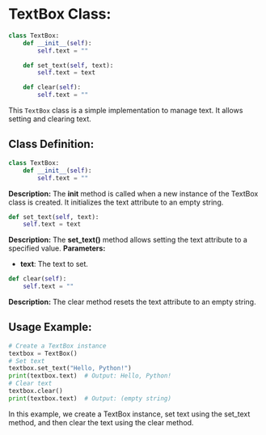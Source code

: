 # TextBox Class:
```python
class TextBox:
    def __init__(self):
        self.text = ""

    def set_text(self, text):
        self.text = text

    def clear(self):
        self.text = ""
```

This `TextBox` class is a simple implementation to manage text. It allows setting and clearing text.

## Class Definition:
```python
class TextBox:
    def __init__(self):
        self.text = ""
```
**Description:** The __init__ method is called when a new instance of the TextBox class is created. It initializes the text attribute to an empty string.
```python
def set_text(self, text):
    self.text = text
```
**Description:** The **set_text()** method allows setting the text attribute to a specified value.
**Parameters:**
*   **text**: The text to set.
```python
def clear(self):
    self.text = ""
```
**Description:** The clear method resets the text attribute to an empty string.

##  Usage Example:
```python
# Create a TextBox instance
textbox = TextBox()
# Set text
textbox.set_text("Hello, Python!")
print(textbox.text)  # Output: Hello, Python!
# Clear text
textbox.clear()
print(textbox.text)  # Output: (empty string)
```
In this example, we create a TextBox instance, set text using the set_text method, and then clear the text using the clear method.


